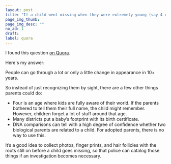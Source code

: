 ```yaml
---
layout: post
title: "If a child went missing when they were extremely young (say 4 or 5), would their parents still recognise them if they were found as a teenager?"
page_img_thumb:
page_img_desc: ""
no_ad: 1
draft:
label: quora
---
```


I found this question <a href="https://www.quora.com/If-a-child-went-missing-when-they-were-extremely-young-say-4-or-5-would-their-parents-still-recognise-them-if-they-were-found-as-a-teenager">on Quora</a>.

Here's my answer:

People can go through a lot or only a little change in appearance in 10+ years.

So instead of just recognizing them by sight, there are a few other things parents could do:

* Four is an age where kids are fully aware of their world. If the parents bothered to tell them their full name, the child might remember. However, children forget a lot of stuff around that age.
* Many districts put a baby’s footprint with its birth certificate.
* DNA comparisons can tell with a high degree of confidence whether two biological parents are related to a child. For adopted parents, there is no way to use this.

It’s a good idea to collect photos, finger prints, and hair follicles with the roots still on before a child goes missing, so that police can catalog those things if an investigation becomes necessary.
